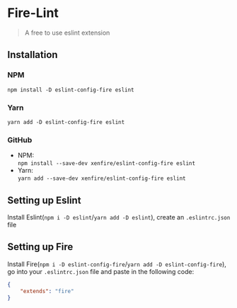 # Fire-Lint
> A free to use eslint extension

## Installation
### NPM
`npm install -D eslint-config-fire eslint`
### Yarn
`yarn add -D eslint-config-fire eslint`
### GitHub
- NPM: <br>
`npm install --save-dev xenfire/eslint-config-fire eslint`
- Yarn: <br>
`yarn add --save-dev xenfire/eslint-config-fire eslint`
## Setting up Eslint
Install Eslint(`npm i -D eslint`/`yarn add -D eslint`), create an `.eslintrc.json` file
## Setting up Fire
Install Fire(`npm i -D eslint-config-fire`/`yarn add -D eslint-config-fire`), go into your `.eslintrc.json` file and paste in the following code:
```json
{
    "extends": "fire"
}
```